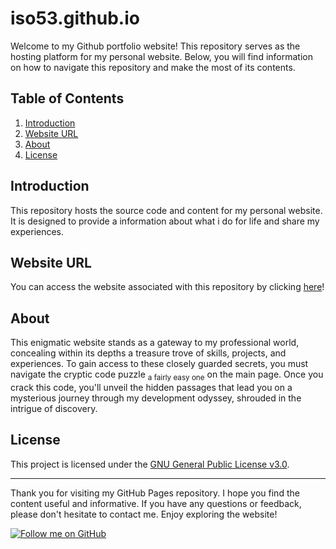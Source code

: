 # iso53.github.io

Welcome to my Github portfolio website! This repository serves as the hosting platform for my personal website. Below, you will find information on how to navigate this repository and make the most of its contents.

## Table of Contents

1. [Introduction](#introduction)
2. [Website URL](#website-url)
3. [About](#about)
4. [License](#license)

## Introduction

This repository hosts the source code and content for my personal website. It is designed to provide a information about what i do for life and share my experiences.

## Website URL

You can access the website associated with this repository by clicking [here](https://iso53.github.io)!

## About

This enigmatic website stands as a gateway to my professional world, concealing within its depths a treasure trove of skills, projects, and experiences. To gain access to these closely guarded secrets, you must navigate the cryptic code puzzle <sub>a fairly easy one</sub> on the main page. Once you crack this code, you'll unveil the hidden passages that lead you on a mysterious journey through my development odyssey, shrouded in the intrigue of discovery.

## License

This project is licensed under the [GNU General Public License v3.0](LICENSE).

---

Thank you for visiting my GitHub Pages repository. I hope you find the content useful and informative. If you have any questions or feedback, please don't hesitate to contact me. Enjoy exploring the website!



[![Follow me on GitHub](https://img.shields.io/github/followers/iso53?label=Follow%20%40iso53&style=social)](https://github.com/iso53)

